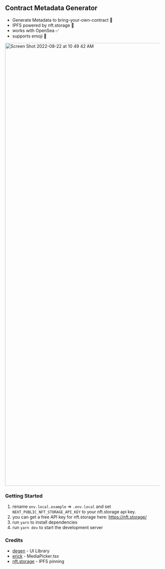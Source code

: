## Contract Metadata Generator

- Generate Metadata to bring-your-own-contract 🌈
- IPFS powered by nft.storage 💾
- works with OpenSea ✅
- supports emoji 🌈

<img width="1438" alt="Screen Shot 2022-08-22 at 10 49 42 AM" src="https://user-images.githubusercontent.com/23249402/185937108-530df176-d83e-4b92-9547-08b0df434506.png">

### Getting Started

1. rename `env.local.example` => `.env.local` and set `NEXT_PUBLIC_NFT_STORAGE_API_KEY` to your nft.storage api key.
2. you can get a free API key for nft.storage here: https://nft.storage/
3. run `yarn` to install dependencies
4. run `yarn dev` to start the development server

### Credits

- [degen](https://degen-xyz.vercel.app/) - UI Library
- [erick](https://twitter.com/0xErick) - MediaPicker.tsx
- [nft.storage](https://nft.storage/) - IPFS pinning
